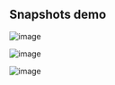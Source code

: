 ## Snapshots demo

![image](https://github.com/Ramzi-Abidi/tic-tac-toe-with-minimax-algo/assets/69228547/c20c6b77-b518-44a8-b6e0-01147ec7b178)

![image](https://github.com/Ramzi-Abidi/tic-tac-toe-with-minimax-algo/assets/69228547/2c7bcd0f-6389-4401-a7fc-b5c406d59228)

![image](https://github.com/Ramzi-Abidi/tic-tac-toe-with-minimax-algo/assets/69228547/e4704aad-7a8a-4a34-926e-2c13f47e36c1)
